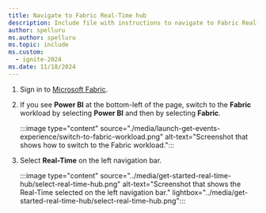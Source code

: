 ```yaml
---
title: Navigate to Fabric Real-Time hub
description: Include file with instructions to navigate to Fabric Real-Time hub.
author: spelluru
ms.author: spelluru
ms.topic: include
ms.custom:
  - ignite-2024
ms.date: 11/18/2024
---
```


1. Sign in to [Microsoft Fabric](https://fabric.microsoft.com/).
1. If you see **Power BI** at the bottom-left of the page, switch to the **Fabric** workload by selecting **Power BI** and then by selecting **Fabric**.

    :::image type="content" source="./media/launch-get-events-experience/switch-to-fabric-workload.png" alt-text="Screenshot that shows how to switch to the Fabric workload.":::    
1. Select **Real-Time** on the left navigation bar.

    :::image type="content" source="../media/get-started-real-time-hub/select-real-time-hub.png" alt-text="Screenshot that shows the Real-Time selected on the left navigation bar." lightbox="../media/get-started-real-time-hub/select-real-time-hub.png":::
